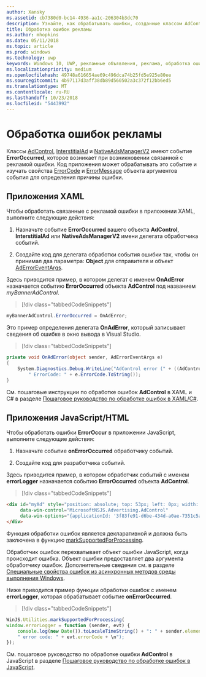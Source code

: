 ```yaml
---
author: Xansky
ms.assetid: cb7380d0-bc14-4936-aa1c-206304b3dc70
description: Узнайте, как обрабатывать ошибки, созданные классом AdControl в библиотеках Microsoft Advertising.
title: Обработка ошибок рекламы
ms.author: mhopkins
ms.date: 05/11/2018
ms.topic: article
ms.prod: windows
ms.technology: uwp
keywords: Windows 10, UWP, рекламные объявления, реклама, обработка ошибок, javascript, XAML, c#
ms.localizationpriority: medium
ms.openlocfilehash: 49748a616654ae69c496dca74b25fd5e925e80ee
ms.sourcegitcommit: 4b97117d3aff38db89d560502a3c372f12bb6ed5
ms.translationtype: MT
ms.contentlocale: ru-RU
ms.lasthandoff: 10/23/2018
ms.locfileid: "5443992"
---
```

# <a name="handle-ad-errors"></a>Обработка ошибок рекламы

Классы [AdControl](https://docs.microsoft.com/uwp/api/microsoft.advertising.winrt.ui.adcontrol), [InterstitialAd](https://docs.microsoft.com/uwp/api/microsoft.advertising.winrt.ui.interstitialad) и [NativeAdsManagerV2](https://docs.microsoft.com/uwp/api/microsoft.advertising.winrt.ui.nativeadsmanagerv2) имеют событие **ErrorOccurred**, которое возникает при возникновении связанной с рекламой ошибки. Код приложения может обрабатывать это событие и изучать свойства [ErrorCode](https://docs.microsoft.com/uwp/api/microsoft.advertising.winrt.ui.aderroreventargs.errorcode) и [ErrorMessage](https://docs.microsoft.com/uwp/api/microsoft.advertising.winrt.ui.aderroreventargs.errormessage) объекта аргументов события для определения причины ошибки.

<span id="bkmk-dotnet"/>

## <a name="xaml-apps"></a>Приложения XAML

Чтобы обработать связанные с рекламой ошибки в приложении XAML, выполните следующие действия:

1. Назначьте событие **ErrorOccurred** вашего объекта **AdControl**, **InterstitialAd** или **NativeAdsManagerV2** имени делегата обработчика событий.

2. Создайте код для делегата обработки события ошибки так, чтобы он принимал два параметра: **Object** для отправителя и объект [AdErrorEventArgs](https://docs.microsoft.com/uwp/api/microsoft.advertising.winrt.ui.aderroreventargs).

Здесь приводится пример, в котором делегат с именем **OnAdError** назначается событию **ErrorOccurred** объекта **AdControl** под названием *myBannerAdControl*.

> [!div class="tabbedCodeSnippets"]
``` csharp
myBannerAdControl.ErrorOccurred = OnAdError;
```

Это пример определения делегата **OnAdError**, который записывает сведения об ошибке в окно вывода в Visual Studio.

> [!div class="tabbedCodeSnippets"]
``` csharp
private void OnAdError(object sender, AdErrorEventArgs e)
{
    System.Diagnostics.Debug.WriteLine("AdControl error (" + ((AdControl)sender).Name + "): " + e.Error +
        " ErrorCode: " + e.ErrorCode.ToString());
}
```

См. пошаговые инструкции по обработке ошибок **AdControl** в XAML и C# в разделе [Пошаговое руководство по обработке ошибок в XAML/C#](error-handling-in-xamlc-walkthrough.md).

<span id="bkmk-javascript"/>

## <a name="javascripthtml-apps"></a>Приложения JavaScript/HTML

Чтобы обработать ошибки **ErrorOccur** в приложении JavaScript, выполните следующие действия:

1.  Назначьте событие **onErrorOccurred** обработчику событий.

2.  Создайте код для разработчика событий.

Здесь приводится пример, в котором обработчик событий с именем **errorLogger** назначается событию **ErrorOccurred** объекта **AdControl**.

> [!div class="tabbedCodeSnippets"]
``` html
<div id="myAd" style="position: absolute; top: 53px; left: 0px; width: 250px; height: 250px; z-index: 1"
     data-win-control="MicrosoftNSJS.Advertising.AdControl"
     data-win-options="{applicationId: '3f83fe91-d6be-434d-a0ae-7351c5a997f1', adUnitId: 'test', onErrorOccurred: errorLogger}">
</div>
```

Функция обработки ошибок является декларативной и должна быть заключена в функцию [markSupportedForProcessing](http://msdn.microsoft.com/library/windows/apps/Hh967819.aspx).

Обработчик ошибок перехватывает объект ошибки JavaScript, когда происходит ошибка. Объект ошибки предоставляет два аргумента обработчику ошибок. Дополнительные сведения см. в разделе [Специальные свойства ошибок из асинхронных методов среды выполнения Windows](http://msdn.microsoft.com/library/windows/apps/hh994690.aspx).

Ниже приводится пример функции обработки ошибок с именем **errorLogger**, которая обрабатывает событие **onErrorOccurred**.

> [!div class="tabbedCodeSnippets"]
``` javascript
WinJS.Utilities.markSupportedForProcessing(
window.errorLogger = function (sender, evt) {
    console.log(new Date()).toLocaleTimeString() + ": " + sender.element.id + " error: " + evt.errorMessage +
    " error code: " + evt.errorCode + \n");
});
```

См. пошаговое руководство по обработке ошибки **AdControl** в JavaScript в разделе [Пошаговое руководство по обработке ошибок в JavaScript](error-handling-in-javascript-walkthrough.md).
